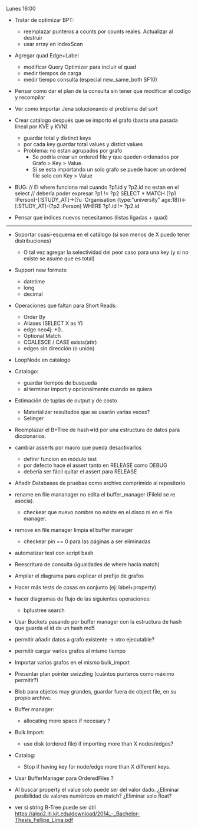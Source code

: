 Lunes 16:00

- Tratar de optimizar BPT:
    - reemplazar punteros a counts por counts reales. Actualizar al destruir
    - usar array en IndexScan

- Agregar quad Edge+Label
    - modificar Query Optimizer para incluir el quad
    - medir tiempos de carga
    - medir tiempo consulta (especial new_same_both SF10)

- Pensar como dar el plan de la consulta sin tener que modificar el codigo y recompilar

- Ver como importar Jena solucionando el problema del sort

- Crear catálogo después que se importo el grafo (basta una pasada lineal por KVE y KVN)
    - guardar total y distinct keys
    - por cada key guardar total values y distict values
    - Problema: no estan agrupados por grafo
        - Se podría crear un ordered file y que queden ordenados por Grafo > Key > Value.
        - Si se esta importando un solo grafo se puede hacer un ordered file solo con Key > Value

- BUG:
    // El where funciona mal cuando ?p1.id y ?p2.id no estan en el select
    // debería poder expresar ?p1 != ?p2
    SELECT *
    MATCH (?p1 :Person)-[:STUDY_AT]->(?u :Organisation {type:"university" age:18})<-[:STUDY_AT]-(?p2 :Person)
    WHERE ?p1.id != ?p2.id

- Pensar que indices nuevos necesitamos (listas ligadas + quad)
____________________________________________________________________
- Soportar cuasi-esquema en el catálogo (si son menos de X puedo tener distribuciones)
    - O tal vez agregar la selectividad del peor caso para una key (y si no existe se asume que es total)

- Support new formats:
    - datetime
    - long
    - decimal

- Operaciones que faltan para Short Reads:
    - Order By
    - Aliases (SELECT X as Y)
    - edge neo4j: *0..
    - Optional Match
    - COALESCE / CASE exists(attr)
    - edges sin dirección (o unión)

- LoopNode en catalogo
- Catalogo:
    - guardar tiempos de busqueda
    - al terminar import y opcionalmente cuando se quiera

- Estimación de tuplas de output y de costo
    - Materializar resultados que se usarán varias veces?
    - Selinger
- Reemplazar el B+Tree de hash=>Id por una estructura de datos para diccionarios.


- cambiar asserts por macro que pueda desactivarlos
    - definir funcion en módulo test
    - por defecto hace el assert tanto en RELEASE como DEBUG
    - debería ser fácil quitar el assert para RELEASE
- Añadir Databases de pruebas como archivo comprimido al repositorio

- rename en file mananager no edita el buffer_manager (FileId se re asocia).
    - checkear que nuevo nombre no existe en el disco ni en el file manager.
- remove en file manager limpia el buffer manager
    - checkear pin == 0 para las páginas a ser eliminadas

- automatizar test con script bash
- Reescritura de consulta (igualdades de where hacia match)
- Ampliar el diagrama para explicar el prefijo de grafos
- Hacer más tests de cosas en conjunto (ej: label+property)
- hacer diagramas de flujo de las siguientes operaciones:
    - bplustree search

- Usar Buckets pasando por buffer manager con la estructura de hash que guarda el id de un hash md5
- permitir añadir datos a grafo existente -> otro ejecutable?
- permitir cargar varios grafos al mismo tiempo

- Importar varios grafos en el mismo bulk_import
- Presentar plan pointer swizzling (cuántos punteros como máximo permitir?)
- Blob para objetos muy grandes, guardar fuera de object file, en su propio archivo.
- Buffer manager:
    - allocating more space if necesary ?
- Bulk Import:
    - use disk (ordered file) if importing more than X nodes/edges?
- Catalog:
    - Stop if having key for node/edge more than X different keys.
- Usar BufferManager para OrderedFiles ?
- Al buscar property el value solo puede ser del valor dado. ¿Eliminar posibilidad de valores numéricos en match? ¿Eliminar solo float?
- ver si string B-Tree puede ser útil https://algo2.iti.kit.edu/download/2014_-_Bachelor-Thesis_Fellipe_Lima.pdf
